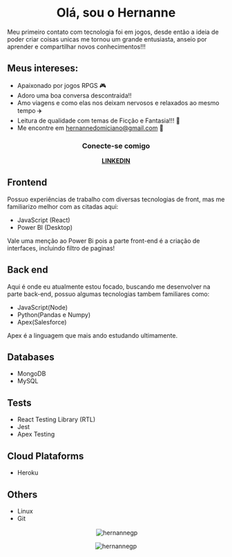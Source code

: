<h1 align="center">Olá, sou o Hernanne</h1>

<p>
    Meu primeiro contato com tecnologia foi em jogos, desde então a ideia de poder criar coisas unicas me tornou um grande entusiasta, anseio por aprender e compartilhar novos conhecimentos!!! 
</p>

## Meus intereses:
- Apaixonado por jogos RPGS 🎮
- Adoro uma boa conversa descontraida!!
- Amo viagens e como elas nos deixam nervosos e relaxados ao mesmo tempo ✈️
- Leitura de qualidade com temas de Ficção e Fantasia!!! 📖
- Me encontre em hernannedomiciano@gmail.com 📧

<h3 align="center">Conecte-se comigo</h3>
<p align="center">
<a href="https://www.linkedin.com/in/hernanne-domiciano/" align="center"><b>LINKEDIN</b></a>
</p>

## Frontend
  Possuo experiências de trabalho com diversas tecnologias de front, mas me familiarizo melhor com as citadas aqui:

  - JavaScript (React)
  - Power BI (Desktop)

  Vale uma menção ao Power Bi pois a parte front-end é a criação de interfaces, incluindo filtro de paginas!
<p>

## Back end
  Aqui é onde eu atualmente estou focado, buscando me desenvolver na parte back-end, possuo algumas tecnologias tambem familiares como:

  - JavaScript(Node)
  - Python(Pandas e Numpy)
  - Apex(Salesforce)

  Apex é a linguagem que mais ando estudando ultimamente.


## Databases

  - MongoDB
  - MySQL

## Tests

  - React Testing Library (RTL)
  - Jest
  - Apex Testing


## Cloud Plataforms

  - Heroku

## Others

  - Linux
  - Git


<p align="center">&nbsp;<img align="center" src="https://github-readme-stats.vercel.app/api?username=hernannegp&show_icons=true&theme=onedark&locale=en" alt="hernannegp" /></p>

<p align="center"><img align="center" src="https://github-readme-streak-stats.herokuapp.com/?user=hernannegp&theme=dark" alt="hernannegp" /></p>
